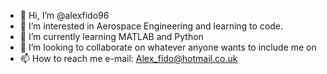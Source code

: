 - 👋 Hi, I’m @alexfido96
- 👀 I’m interested in Aerospace Engineering and learning to code.
- 🌱 I’m currently learning MATLAB and Python
- 💞️ I’m looking to collaborate on whatever anyone wants to include me on
- 📫 How to reach me e-mail: Alex_fido@hotmail.co.uk

<!---
alexfido96/alexfido96 is a ✨ special ✨ repository because its `README.md` (this file) appears on your GitHub profile.
You can click the Preview link to take a look at your changes.
--->
